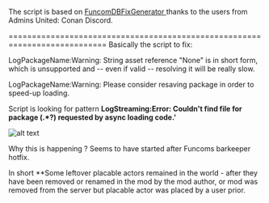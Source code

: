 The script is based on [FuncomDBFixGenerator
](https://github.com/VoidEssy/FuncomDBFixGenerator) thanks to the users from Admins United: Conan Discord.

===========================================================================
Basically the script to fix:
<p>LogPackageName:Warning: String asset reference "None" is in short form, which is unsupported and -- even if valid -- resolving it will be really slow.</p>
<p>LogPackageName:Warning: Please consider resaving package in order to speed-up loading.</p>

Script is looking for pattern  **LogStreaming:Error: Couldn't find file for package (.*?) requested by async loading code.'**

![alt text](https://cdn.discordapp.com/attachments/1077995857108017344/1307897879813161001/image.png?ex=673bfa52&is=673aa8d2&hm=3275126fc46f2da90ba07f63793dab153ab804c22fe2382917a0d5259b4d156a&)

Why this is happening ?
Seems to have started after Funcoms barkeeper hotfix.

In short **Some leftover placable actors remained in the world - after they have been removed or renamed in the mod by the mod author, or mod was removed from the server but placable actor was placed by a user prior.
